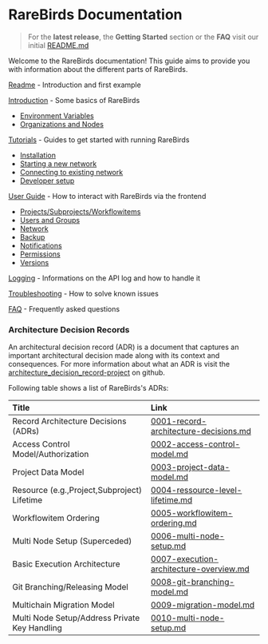 # RareBirds Documentation

> For the **latest release**, the **Getting Started** section or the **FAQ** visit our initial [README.md](https://github.com/realChainLife/RareBirds/blob/master/README.md)

Welcome to the RareBirds documentation! This guide aims to provide you with information about the different parts of RareBirds.

[Readme](https://github.com/realChainLife/RareBirds/blob/master/README.md) - Introduction and first example

[Introduction](./Introduction.md) - Some basics of RareBirds

- [Environment Variables](./Introduction.md#environment-variables)
- [Organizations and Nodes](./Introduction.md#organizations-and-nodes-in-trubudget)

[Tutorials](./tutorials) - Guides to get started with running RareBirds

- [Installation](./tutorials/installation/)
- [Starting a new network](./tutorials/create-new-network)
- [Connecting to existing network](./tutorials/connect-to-network)
- [Developer setup](./tutorials/contribute/Contributor-Guide.md)

[User Guide](./wiki/User-Guide/README.md) - How to interact with RareBirds via the frontend

- [Projects/Subprojects/Workflowitems](./wiki/User-Guide/Projects)
- [Users and Groups](./wiki/User-Guide/Users-Groups)
- [Network](./wiki/User-Guide/Network)
- [Backup](./wiki/User-Guide/Backup.md)
- [Notifications](./wiki/User-Guide/Notifications.md)
- [Permissions](./wiki/User-Guide/Permissions.md)
- [Versions](./wiki/User-Guide/Versions.md)

[Logging](./logging/README.md) - Informations on the API log and how to handle it

[Troubleshooting](./troubleshooting/README.md) - How to solve known issues

[FAQ](./wiki/User-Guide/README.md#faq) - Frequently asked questions

### Architecture Decision Records

An architectural decision record (ADR) is a document that captures an important architectural decision made along with its context and consequences.
For more information about what an ADR is visit the [architecture_decision_record-project](https://github.com/joelparkerhenderson/architecture_decision_record) on github.

Following table shows a list of RareBirds's ADRs:

| Title                                         | Link                                                                                     |
| :-------------------------------------------- | :--------------------------------------------------------------------------------------- |
| Record Architecture Decisions (ADRs)          | [0001-record-architecture-decisions.md](adr/0001-record-architecture-decisions.md)       |
| Access Control Model/Authorization            | [0002-access-control-model.md](./adr/0002-access-control-model.md)                       |
| Project Data Model                            | [0003-project-data-model.md ](./adr/0003-project-data-model.md)                          |
| Resource (e.g.,Project,Subproject) Lifetime   | [0004-ressource-level-lifetime.md](./adr/0004-ressource-level-lifetime.md)               |
| Workflowitem Ordering                         | [0005-workflowitem-ordering.md](./adr/0005-workflowitem-ordering.md)                     |
| Multi Node Setup (Superceded)                 | [0006-multi-node-setup.md](./adr/0006-multi-node-setup.md)                               |
| Basic Execution Architecture                  | [0007-execution-architecture-overview.md](./adr/0007-execution-architecture-overview.md) |
| Git Branching/Releasing Model                 | [0008-git-branching-model.md](./adr/0008-git-branching-model.md)                         |
| Multichain Migration Model                    | [0009-migration-model.md](./adr/0009-migration-model.md)                                 |
| Multi Node Setup/Address Private Key Handling | [0010-multi-node-setup.md](./adr/0010-multi-node-setup.md)                               |
